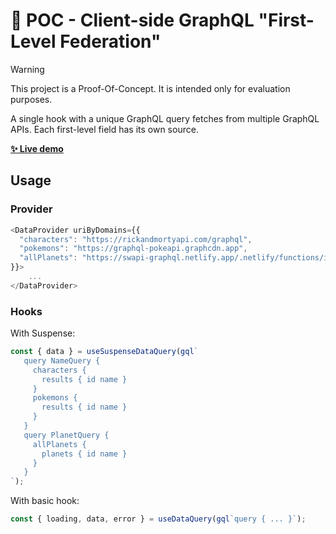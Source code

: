 # 🧪 POC - Client-side GraphQL "First-Level Federation"

> [!WARNING]
> This project is a Proof-Of-Concept. It is intended only for evaluation purposes.

A single hook with a unique GraphQL query fetches from multiple GraphQL APIs. Each first-level field has its own source.

[**✨ Live demo**](https://jaouan.github.io/graphql-client-side-first-level-federation/)

## Usage
### Provider
```ts
<DataProvider uriByDomains={{
  "characters": "https://rickandmortyapi.com/graphql",
  "pokemons": "https://graphql-pokeapi.graphcdn.app",
  "allPlanets": "https://swapi-graphql.netlify.app/.netlify/functions/index"
}}>
    ...
</DataProvider>
```

### Hooks
With Suspense:
```ts
const { data } = useSuspenseDataQuery(gql`
   query NameQuery {
     characters {
       results { id name }
     }
     pokemons {
       results { id name }
     }
   }
   query PlanetQuery {
     allPlanets {
       planets { id name }
     }
   }
`);
```
  
With basic hook:
```ts
const { loading, data, error } = useDataQuery(gql`query { ... }`);
```
